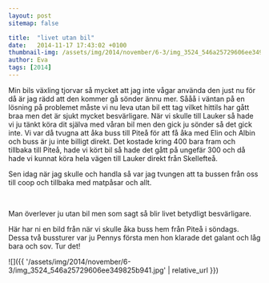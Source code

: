 ```yaml
---
layout: post
sitemap: false

title:  "livet utan bil"
date:   2014-11-17 17:43:02 +0100
thumbnail-img: /assets/img/2014/november/6-3/img_3524_546a25729606ee349825b941.jpg
author: Eva
tags: [2014]
---
```


Min bils växling tjorvar så mycket att jag inte vågar använda den just nu för då är jag rädd att den kommer gå sönder ännu mer. Sååå i väntan på en lösning på problemet måste vi nu leva utan bil ett tag vilket hittils har gått braa men det är sjukt mycket besvärligare. När vi skulle till Lauker så hade vi ju tänkt köra dit själva med våran bil men den gick ju sönder så det gick inte. Vi var då tvugna att åka buss till Piteå för att få åka med Elin och Albin och buss är ju inte billigt direkt. Det kostade kring 400 bara fram och tillbaka till Piteå, hade vi kört bil så hade det gått på ungefär 300 och då hade vi kunnat köra hela vägen till Lauker direkt från Skellefteå. 




Sen idag när jag skulle och handla så var jag tvungen att ta bussen från oss till coop och tillbaka med matpåsar och allt. 







 




Man överlever ju utan bil men som sagt så blir livet betydligt besvärligare. 




Här har ni en bild från när vi skulle åka buss hem från Piteå i söndags. Dessa två bussturer var ju Pennys första men hon klarade det galant och låg bara och sov. Tur det!

![]({{ '/assets/img/2014/november/6-3/img_3524_546a25729606ee349825b941.jpg'  | relative_url }})

